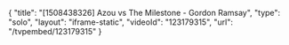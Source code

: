 {
    "title": "[1508438326] Azou vs The Milestone - Gordon Ramsay",
    "type": "solo",
    "layout": "iframe-static",
    "videoId": "123179315",
    "url": "\/tvpembed\/123179315"
}